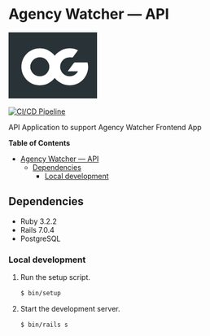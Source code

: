 # Agency Watcher — API
![AgencyWatcher Logo](public/logo.png?raw=true "Title")
<!-- [![CircleCI status][]][CircleCI] -->
<!-- [![Coverage status][]][Coverage] -->
[![CI/CD Pipeline](https://github.com/amprotocolab/agencywatcher-api/actions/workflows/main.yml/badge.svg?branch=main)](https://github.com/amprotocolab/agencywatcher-api/actions/workflows/main.yml)

API Application to support Agency Watcher Frontend App

**Table of Contents**
<!-- TOC GFM -->

+ [Agency Watcher — API](#agencywatcher--api)
  * [Dependencies](#dependencies)
    - [Local development](#local-development)

<!-- /TOC -->
## Dependencies

- Ruby 3.2.2
- Rails 7.0.4
- PostgreSQL

### Local development

1. Run the setup script.

   ```sh
   $ bin/setup
   ```

1. Start the development server.

   ```sh
   $ bin/rails s
   ```
